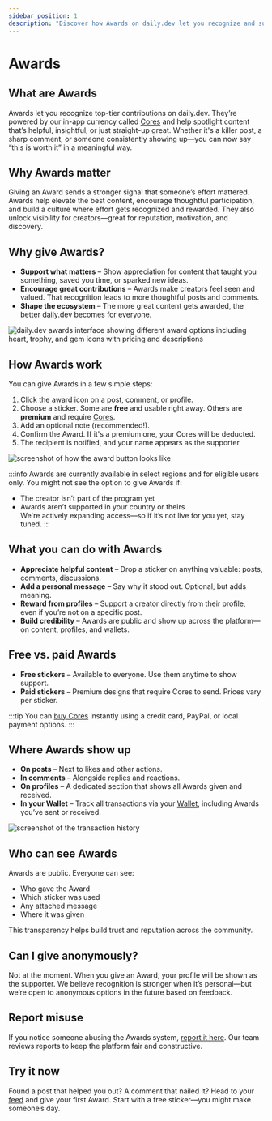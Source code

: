 ```yaml
---
sidebar_position: 1
description: "Discover how Awards on daily.dev let you recognize and support valuable posts, comments, and creators using free or Core-powered stickers. Learn how they work and why they matter."
---
```


# Awards

## What are Awards  

Awards let you recognize top-tier contributions on daily.dev. They’re powered by our in-app currency called [Cores](monetization/cores.md) and help spotlight content that’s helpful, insightful, or just straight-up great. Whether it's a killer post, a sharp comment, or someone consistently showing up—you can now say “this is worth it” in a meaningful way.

## Why Awards matter  

Giving an Award sends a stronger signal that someone’s effort mattered. Awards help elevate the best content, encourage thoughtful participation, and build a culture where effort gets recognized and rewarded. They also unlock visibility for creators—great for reputation, motivation, and discovery.

## Why give Awards?  

- **Support what matters** – Show appreciation for content that taught you something, saved you time, or sparked new ideas.  
- **Encourage great contributions** – Awards make creators feel seen and valued. That recognition leads to more thoughtful posts and comments.  
- **Shape the ecosystem** – The more great content gets awarded, the better daily.dev becomes for everyone.

![daily.dev awards interface showing different award options including heart, trophy, and gem icons with pricing and descriptions](https://daily-now-res.cloudinary.com/image/upload/v1745238986/docs/Screenshot_2025-04-21_at_15.29.56.png)

## How Awards work


You can give Awards in a few simple steps:  
1. Click the award icon on a post, comment, or profile.  
2. Choose a sticker. Some are **free** and usable right away. Others are **premium** and require [Cores](monetization/cores.md).  
3. Add an optional note (recommended!).  
4. Confirm the Award. If it's a premium one, your Cores will be deducted.  
5. The recipient is notified, and your name appears as the supporter.

![screenshot of how the award button looks like](https://daily-now-res.cloudinary.com/image/upload/v1745239254/docs/Screenshot_2025-04-21_at_15.39.59.png)

:::info
Awards are currently available in select regions and for eligible users only. You might not see the option to give Awards if:  
- The creator isn’t part of the program yet  
- Awards aren’t supported in your country or theirs  
We're actively expanding access—so if it’s not live for you yet, stay tuned.
:::

## What you can do with Awards  

- **Appreciate helpful content** – Drop a sticker on anything valuable: posts, comments, discussions.  
- **Add a personal message** – Say why it stood out. Optional, but adds meaning.  
- **Reward from profiles** – Support a creator directly from their profile, even if you’re not on a specific post.  
- **Build credibility** – Awards are public and show up across the platform—on content, profiles, and wallets.

## Free vs. paid Awards  

- **Free stickers** – Available to everyone. Use them anytime to show support.  
- **Paid stickers** – Premium designs that require Cores to send. Prices vary per sticker.  

:::tip
You can [buy Cores](https://app.daily.dev/cores) instantly using a credit card, PayPal, or local payment options.
:::

## Where Awards show up  

- **On posts** – Next to likes and other actions.  
- **In comments** – Alongside replies and reactions.  
- **On profiles** – A dedicated section that shows all Awards given and received.  
- **In your Wallet** – Track all transactions via your [Wallet](https://app.daily.dev/wallet), including Awards you’ve sent or received.

![screenshot of the transaction history](https://daily-now-res.cloudinary.com/image/upload/v1745238986/docs/Screenshot_2025-04-21_at_15.31.13.png)

## Who can see Awards  

Awards are public. Everyone can see:  
- Who gave the Award  
- Which sticker was used  
- Any attached message  
- Where it was given  

This transparency helps build trust and reputation across the community.

## Can I give anonymously? 

Not at the moment. When you give an Award, your profile will be shown as the supporter. We believe recognition is stronger when it’s personal—but we’re open to anonymous options in the future based on feedback.

## Report misuse  

If you notice someone abusing the Awards system, [report it here](https://daily.dev/feedback). Our team reviews reports to keep the platform fair and constructive.

## Try it now 

Found a post that helped you out? A comment that nailed it? Head to your [feed](https:/app.daily.dev) and give your first Award. Start with a free sticker—you might make someone’s day.